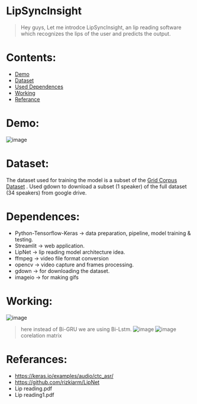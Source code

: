 # LipSyncInsight
>Hey guys,
>Let me introdce LipSyncInsight, 
>an lip reading software which recognizes the lips of the user and predicts the output.

# Contents:
* [Demo](#Demo)
* [Dataset](Dataset)
* [Used Dependences](#Dependences)
* [Working](#Working)
* [Referance](#Referances)

# Demo:
![image](https://github.com/Tani2189/LipSyncInsight/assets/96855667/1e1f3c0d-863e-4e2d-b8fb-6ce962acdc55)

# Dataset:
The dataset used for training the model is a subset of the [Grid Corpus Dataset](https://spandh.dcs.shef.ac.uk//gridcorpus/) . Used gdown to download a subset (1 speaker) of the full dataset (34 speakers) from google drive.

# Dependences:
* Python-Tensorflow-Keras -> data preparation, pipeline, model training & testing.
* Streamlit -> web application.
* LipNet -> lip reading model architecture idea.
* ffmpeg -> video file format conversion
* opencv -> video capture and frames processing.
* gdown -> for downloading the dataset.
* imageio -> for making gifs

# Working:
![image](https://github.com/Tani2189/LipSyncInsight/assets/96855667/92a5d21d-3b3e-4209-bbe3-f3cccbabd57d)
>here instead of Bi-GRU we are using Bi-Lstm.
![image](https://github.com/Tani2189/LipSyncInsight/assets/96855667/47e90fe7-0baf-4464-86fe-b80ed60f3cd5)
![image](https://github.com/Tani2189/LipSyncInsight/assets/96855667/19390f70-9c37-4600-b27e-6aececc0036e)
>corelation matrix

# Referances:
* https://keras.io/examples/audio/ctc_asr/
* https://github.com/rizkiarm/LipNet
* Lip reading.pdf
* Lip reading1.pdf
